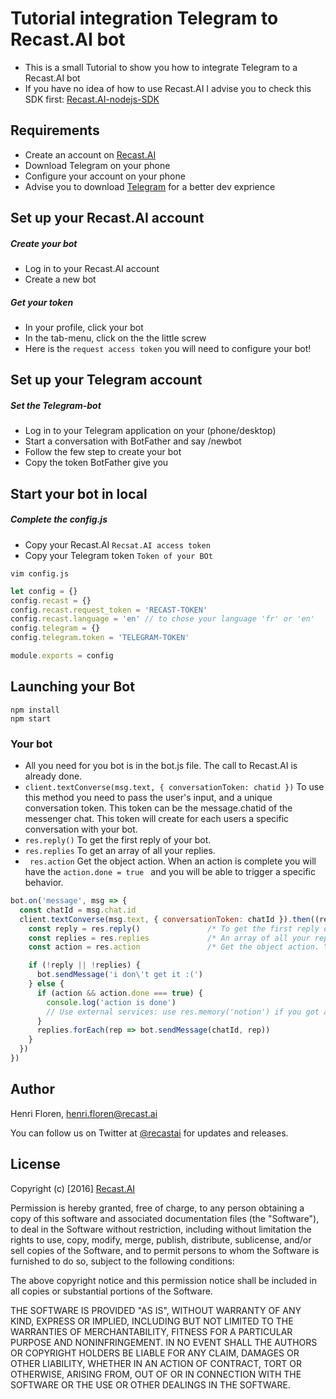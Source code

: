 # Tutorial integration Telegram to Recast.AI bot

* This is a small Tutorial to show you how to integrate Telegram to a Recast.AI bot
* If you have no idea of how to use Recast.AI I advise you to check this SDK first:  [Recast.AI-nodejs-SDK](https://github.com/RecastAI/SDK-NodeJs)

## Requirements
* Create an account on [Recast.AI](https://recast.ai/signup)
* Download Telegram on your phone
* Configure your account on your phone
* Advise you to download [Telegram](https://desktop.telegram.org/) for a better dev exprience

## Set up your Recast.AI account

##### Create your bot

* Log in to your Recast.AI account
* Create a new bot

##### Get your token

* In your profile, click your bot
* In the tab-menu, click on the the little screw
* Here is the `request access token` you will need to configure your bot!

## Set up your Telegram account

##### Set the Telegram-bot

* Log in to your Telegram application on your (phone/desktop)
* Start a conversation with BotFather and say /newbot
* Follow the few step to create your bot
* Copy the token BotFather give you

## Start your bot in local

##### Complete the config.js

* Copy your Recast.AI `Recsat.AI access token`
* Copy your Telegram token `Token of your BOt`

```vim config.js```
```javascript
let config = {}
config.recast = {}
config.recast.request_token = 'RECAST-TOKEN'
config.recast.language = 'en' // to chose your language 'fr' or 'en'
config.telegram = {}
config.telegram.token = 'TELEGRAM-TOKEN'

module.exports = config
```
## Launching your Bot
```
npm install
npm start
```

### Your bot
* All you need for you bot is in the bot.js file. The call to Recast.AI is already done.
* ```client.textConverse(msg.text, { conversationToken: chatid })``` To use this method you need to pass the user's input, and  a unique conversation token. This token can be the message.chatid of the messenger chat. This token will create for each users a specific conversation with your bot.
* ```res.reply()``` To get the first reply of your bot.
* ```res.replies``` To get an array of all your replies.
* ``` res.action``` Get the object action. When an action is complete you will have the ```action.done = true ``` and you will be able to trigger a specific behavior.

```javascript
bot.on('message', msg => {
  const chatId = msg.chat.id
  client.textConverse(msg.text, { conversationToken: chatId }).then((res) => {
    const reply = res.reply()               /* To get the first reply of your bot. */
    const replies = res.replies             /* An array of all your replies */
    const action = res.action               /* Get the object action. You can use 'action.done' to trigger a specification action when it's at true. */

    if (!reply || !replies) {
      bot.sendMessage('i don\'t get it :(')
    } else {
      if (action && action.done === true) {
        console.log('action is done')
        // Use external services: use res.memory('notion') if you got a notion from this action
      }
      replies.forEach(rep => bot.sendMessage(chatId, rep))
    }
  })
})
```

## Author

Henri Floren, henri.floren@recast.ai

You can follow us on Twitter at [@recastai](https://twitter.com/recastai) for updates and releases.

## License

Copyright (c) [2016] [Recast.AI](https://recast.ai)

Permission is hereby granted, free of charge, to any person obtaining a copy
of this software and associated documentation files (the "Software"), to deal
in the Software without restriction, including without limitation the rights
to use, copy, modify, merge, publish, distribute, sublicense, and/or sell
copies of the Software, and to permit persons to whom the Software is
furnished to do so, subject to the following conditions:

The above copyright notice and this permission notice shall be included in all
copies or substantial portions of the Software.

THE SOFTWARE IS PROVIDED "AS IS", WITHOUT WARRANTY OF ANY KIND, EXPRESS OR
IMPLIED, INCLUDING BUT NOT LIMITED TO THE WARRANTIES OF MERCHANTABILITY,
FITNESS FOR A PARTICULAR PURPOSE AND NONINFRINGEMENT. IN NO EVENT SHALL THE
AUTHORS OR COPYRIGHT HOLDERS BE LIABLE FOR ANY CLAIM, DAMAGES OR OTHER
LIABILITY, WHETHER IN AN ACTION OF CONTRACT, TORT OR OTHERWISE, ARISING FROM,
OUT OF OR IN CONNECTION WITH THE SOFTWARE OR THE USE OR OTHER DEALINGS IN THE
SOFTWARE.

